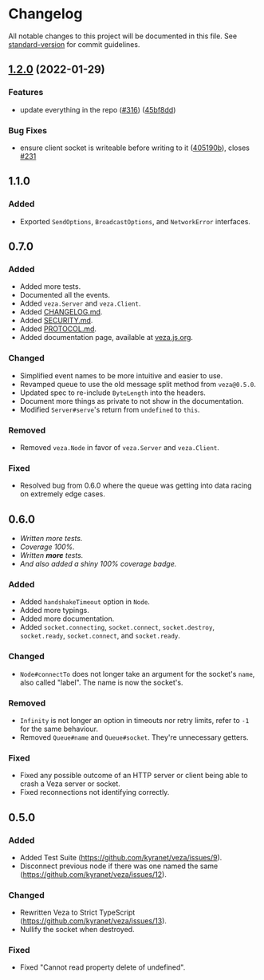 # Changelog

All notable changes to this project will be documented in this file. See [standard-version](https://github.com/conventional-changelog/standard-version) for commit guidelines.

## [1.2.0](https://github.com/kyranet/veza/compare/v1.1.0...v1.2.0) (2022-01-29)


### Features

* update everything in the repo ([#316](https://github.com/kyranet/veza/issues/316)) ([45bf8dd](https://github.com/kyranet/veza/commit/45bf8dd92ffe1a2aa676c137a9635863a79cab41))


### Bug Fixes

* ensure client socket is writeable before writing to it ([405190b](https://github.com/kyranet/veza/commit/405190bbf1e4a174f46c75baf8b3b75621bf02fb)), closes [#231](https://github.com/kyranet/veza/issues/231)

## 1.1.0

### Added

-   Exported `SendOptions`, `BroadcastOptions`, and `NetworkError` interfaces.

## 0.7.0

### Added

-   Added more tests.
-   Documented all the events.
-   Added `veza.Server` and `veza.Client`.
-   Added [CHANGELOG.md](https://github.com/kyranet/veza/blob/master/CHANGELOG.md).
-   Added [SECURITY.md](https://github.com/kyranet/veza/blob/master/SECURITY.md).
-   Added [PROTOCOL.md](https://github.com/kyranet/veza/blob/master/PROTOCOL.md).
-   Added documentation page, available at [veza.js.org](https://veza.js.org).

### Changed

-   Simplified event names to be more intuitive and easier to use.
-   Revamped queue to use the old message split method from `veza@0.5.0`.
-   Updated spec to re-include `ByteLength` into the headers.
-   Document more things as private to not show in the documentation.
-   Modified `Server#serve`'s return from `undefined` to `this`.

### Removed

-   Removed `veza.Node` in favor of `veza.Server` and `veza.Client`.

### Fixed

-   Resolved bug from 0.6.0 where the queue was getting into data racing on extremely edge cases.

## 0.6.0

-   _Written more tests._
-   _Coverage 100%._
-   _Written **more** tests._
-   _And also added a shiny 100% coverage badge._

### Added

-   Added `handshakeTimeout` option in `Node`.
-   Added more typings.
-   Added more documentation.
-   Added `socket.connecting`, `socket.connect`, `socket.destroy`, `socket.ready`, `socket.connect`, and `socket.ready`.

### Changed

-   `Node#connectTo` does not longer take an argument for the socket's `name`, also called "label". The name is now the socket's.

### Removed

-   `Infinity` is not longer an option in timeouts nor retry limits, refer to `-1` for the same behaviour.
-   Removed `Queue#name` and `Queue#socket`. They're unnecessary getters.

### Fixed

-   Fixed any possible outcome of an HTTP server or client being able to crash a Veza server or socket.
-   Fixed reconnections not identifying correctly.

## 0.5.0

### Added

-   Added Test Suite (https://github.com/kyranet/veza/issues/9).
-   Disconnect previous node if there was one named the same (https://github.com/kyranet/veza/issues/12).

### Changed

-   Rewritten Veza to Strict TypeScript (https://github.com/kyranet/veza/issues/13).
-   Nullify the socket when destroyed.

### Fixed

-   Fixed "Cannot read property delete of undefined".
